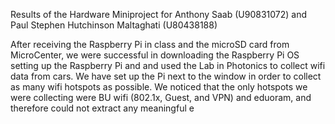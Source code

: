 Results of the Hardware Miniproject for Anthony Saab (U90831072) and Paul Stephen Hutchinson Maltaghati (U80438188)

After receiving the Raspberry Pi in class and the microSD card from MicroCenter, we were successful in downloading the Raspberry Pi OS setting up the Raspberry Pi and  and used the Lab in Photonics to collect wifi data from cars. We have set up the Pi next to the window in order to collect as many wifi hotspots as possible. We noticed that the only hotspots we were collecting were BU wifi (802.1x, Guest, and VPN) and eduoram,
and therefore could not extract any meaningful e
